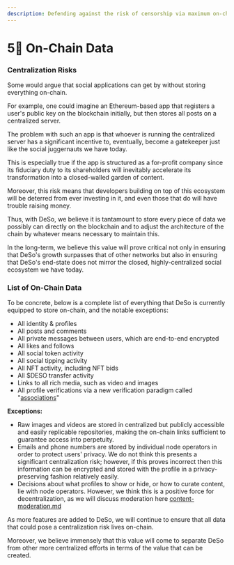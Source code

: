 ```yaml
---
description: Defending against the risk of censorship via maximum on-chain transparency
---
```


# 5⃣ On-Chain Data

### Centralization Risks

Some would argue that social applications can get by without storing everything on-chain.

For example, one could imagine an Ethereum-based app that registers a user's public key on the blockchain initially, but then stores all posts on a centralized server.

The problem with such an app is that whoever is running the centralized server has a significant incentive to, eventually, become a gatekeeper just like the social juggernauts we have today.

This is especially true if the app is structured as a for-profit company since its fiduciary duty to its shareholders will inevitably accelerate its transformation into a closed-walled garden of content.&#x20;

Moreover, this risk means that developers building on top of this ecosystem will be deterred from ever investing in it, and even those that do will have trouble raising money.

Thus, with DeSo, we believe it is tantamount to store every piece of data we possibly can directly on the blockchain and to adjust the architecture of the chain by whatever means necessary to maintain this.

In the long-term, we believe this value will prove critical not only in ensuring that DeSo's growth surpasses that of other networks but also in ensuring that DeSo's end-state does not mirror the closed, highly-centralized social ecosystem we have today.

### List of On-Chain Data

To be concrete, below is a complete list of everything that DeSo is currently equipped to store on-chain, and the notable exceptions:

* All identity & profiles
* All posts and comments
* All private messages between users, which are end-to-end encrypted
* All likes and follows
* All social token activity
* All social tipping activity
* All NFT activity, including NFT bids
* All $DESO transfer activity
* Links to all rich media, such as video and images
* All profile verifications via a new verification paradigm called "[associations](https://diamondapp.com/u/deso/blog/associations-explained-building-network-effects-on-chain)"

**Exceptions:**

* Raw images and videos are stored in centralized but publicly accessible and easily replicable repositories, making the on-chain links sufficient to guarantee access into perpetuity.
* Emails and phone numbers are stored by individual node operators in order to protect users' privacy. We do not think this presents a significant centralization risk; however, if this proves incorrect then this information can be encrypted and stored with the profile in a privacy-preserving fashion relatively easily.
* Decisions about what profiles to show or hide, or how to curate content, lie with node operators. However, we think this is a positive force for decentralization, as we will discuss  moderation here [content-moderation.md](content-moderation.md "mention")

As more features are added to DeSo, we will continue to ensure that all data that could pose a centralization risk lives on-chain.

Moreover, we believe immensely that this value will come to separate DeSo from other more centralized efforts in terms of the value that can be created.
